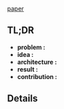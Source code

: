 [paper]( )

## TL;DR
- **problem :**
- **idea :**
- **architecture :**
- **result :**
- **contribution :**

## Details
